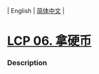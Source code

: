 | English | [简体中文](README.md) |

# [LCP 06. 拿硬币](https://leetcode-cn.com/problems/na-ying-bi)
 ### Description
